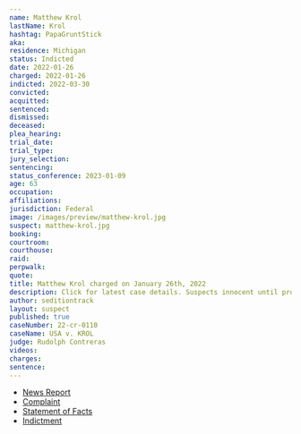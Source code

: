 ```yaml
---
name: Matthew Krol
lastName: Krol
hashtag: PapaGruntStick
aka:
residence: Michigan
status: Indicted
date: 2022-01-26
charged: 2022-01-26
indicted: 2022-03-30
convicted:
acquitted:
sentenced:
dismissed:
deceased:
plea_hearing:
trial_date:
trial_type:
jury_selection:
sentencing:
status_conference: 2023-01-09
age: 63
occupation:
affiliations:
jurisdiction: Federal
image: /images/preview/matthew-krol.jpg
suspect: matthew-krol.jpg
booking:
courtroom:
courthouse:
raid:
perpwalk:
quote:
title: Matthew Krol charged on January 26th, 2022
description: Click for latest case details. Suspects innocent until proven guilty.
author: seditiontrack
layout: suspect
published: true
caseNumber: 22-cr-0110
caseName: USA v. KROL
judge: Rudolph Contreras
videos:
charges:
sentence:
---
```

- [News Report](https://www.detroitnews.com/story/news/local/michigan/2022/02/23/federal-officials-charge-genesee-county-man-jan-6-siege-us-capitol/6909036001/)
- [Complaint](https://www.justice.gov/usao-dc/case-multi-defendant/file/1476366/download)
- [Statement of Facts](https://www.justice.gov/usao-dc/case-multi-defendant/file/1476371/download)
- [Indictment](https://extremism.gwu.edu/sites/g/files/zaxdzs2191/f/Matthew%20Krol%20Indictment.pdf)
